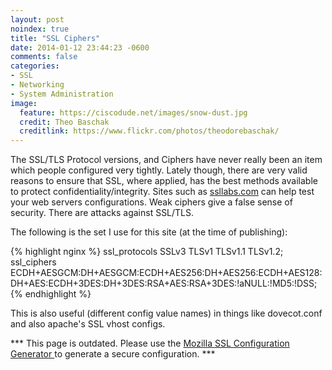 ```yaml
---
layout: post
noindex: true
title: "SSL Ciphers"
date: 2014-01-12 23:44:23 -0600
comments: false
categories: 
- SSL
- Networking
- System Administration
image:
  feature: https://ciscodude.net/images/snow-dust.jpg
  credit: Theo Baschak
  creditlink: https://www.flickr.com/photos/theodorebaschak/
---
```

The SSL/TLS Protocol versions, and Ciphers have never really been an item which people configured very tightly. Lately though, there are very valid reasons to ensure that SSL, where applied, has the best methods available to protect confidentiality/integrity. Sites such as [ssllabs.com](https://www.ssllabs.com/ssltest/analyze.html?d=ciscodude.net) can help test your web servers configurations. Weak ciphers give a false sense of security. There are attacks against SSL/TLS.


The following is the set I use for this site (at the time of publishing):

{% highlight nginx %}
ssl_protocols  SSLv3 TLSv1 TLSv1.1 TLSv1.2;
ssl_ciphers    ECDH+AESGCM:DH+AESGCM:ECDH+AES256:DH+AES256:ECDH+AES128:DH+AES:ECDH+3DES:DH+3DES:RSA+AES:RSA+3DES:!aNULL:!MD5:!DSS;
{% endhighlight %}

This is also useful (different config value names) in things like dovecot.conf and also apache's SSL vhost configs.

*** This page is outdated. Please use the [Mozilla SSL Configuration Generator
](https://mozilla.github.io/server-side-tls/ssl-config-generator/) to generate a secure configuration. ***

